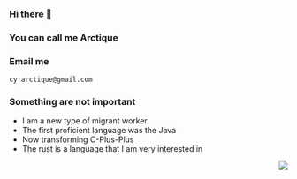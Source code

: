 ### Hi there 👋

<!--
**cy-arctique/cy-arctique** is a ✨ _special_ ✨ repository because its `README.md` (this file) appears on your GitHub profile.

Here are some ideas to get you started:

- 🔭 I’m currently working on ...
- 🌱 I’m currently learning ...
- 👯 I’m looking to collaborate on ...
- 🤔 I’m looking for help with ...
- 💬 Ask me about ...
- 📫 How to reach me: ...
- 😄 Pronouns: ...
- ⚡ Fun fact: ...
-->
### You can call me Arctique

### Email me
`cy.arctique@gmail.com`

### Something are not important
+ I am a new type of migrant worker
+ The first proficient language was the Java
+ Now transforming C-Plus-Plus
+ The rust is a language that I am very interested in

<img align="right" src="https://github-readme-stats.vercel.app/api?username=cy-arctique&count_private=true&show_icons=true&theme=gruvbox">

